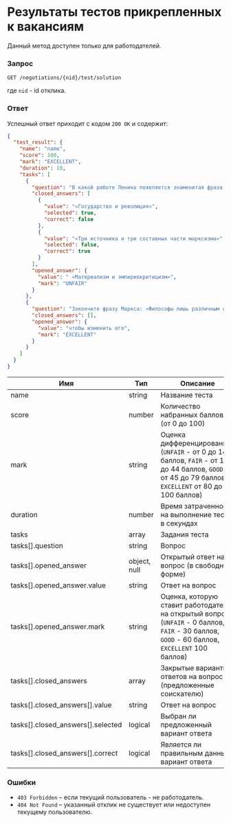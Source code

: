 # Результаты тестов прикрепленных к вакансиям

Данный метод доступен только для работодателей.

### Запрос

`GET /negotiations/{nid}/test/solution`

где `nid` - id отклика.

### Ответ

Успешный ответ приходит с кодом `200 OK` и содержит:

```json
{
  "test_result": {
    "name": "name",
    "score": 100,
    "mark": "EXCELLENT",
    "duration": 10,
    "tasks": [
      {
        "question": "В какой работе Ленина появляется знаменитая фраза «Учение Маркса всесильно, потому что оно верно»?",
        "closed_answers": [
          {
            "value": "«Государство и революция»",
            "selected": true,
            "correct": false
          },
          {
            "value": "«Три источника и три составных части марксизма»",
            "selected": false,
            "correct": true
          }       
        ],
        "opened_answer": {
          "value": " «Материализм и эмпириокритицизм»",
          "mark": "UNFAIR"
        }
      },
      {
        "question": "Закончите фразу Маркса: «Философы лишь различным образом объясняли мир, но дело заключается в том…»",
        "closed_answers": [],
        "opened_answer": {
          "value": "чтобы изменить его",
          "mark": "EXCELLENT"
        }
      }
    ]
  }
}
```

 Имя |  Тип   | Описание
 --- | ------ | --------------
name | string | Название теста
score | number | Количество набранных баллов (от 0 до 100)
mark | string | Оценка дифференцированная (`UNFAIR` - от 0 до 14  баллов, `FAIR` - от 15 до 44 баллов, `GOOD` - от 45 до 79 баллов, `EXCELLENT` от 80 до 100 баллов)
duration | number | Время затраченное на выполнение теста в секундах
tasks | array | Задания теста
tasks[].question | string | Вопрос
tasks[].opened_answer | object, null | Открытый ответ на вопрос (в свободной форме)
tasks[].opened_answer.value | string | Ответ на вопрос
tasks[].opened_answer.mark | string | Оценка, которую ставит работодатель на открытый вопрос (`UNFAIR` - 0 баллов, `FAIR` - 30 баллов, `GOOD` - 60 баллов, `EXCELLENT` 100 баллов)
tasks[].closed_answers | array | Закрытые варианты ответов на вопрос (предложенные соискателю)
tasks[].closed_answers[].value | string | Ответ на вопрос
tasks[].closed_answers[].selected | logical | Выбран ли предложенный вариант ответа 
tasks[].closed_answers[].correct | logical | Является ли правильным данный вариант ответа


### Ошибки

* `403 Forbidden` – если текущий пользователь - не работодатель.
* `404 Not Found` – указанный отклик не существует или недоступен текущему пользователю.
